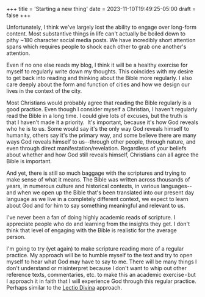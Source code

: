 +++
title = 'Starting a new thing'
date = 2023-11-10T19:49:25-05:00
draft = false
+++

Unfortunately, I think we've largely lost the ability to engage over long-form content. 
Most substantive things in life can't actually be boiled down to pithy ~180 character social
media posts. We have incredibly short attention spans which requires people to shock each other
to grab one another's attention. 

Even if no one else reads my blog, I think it will be a healthy exercise for myself to regularly
write down my thoughts. This coincides with my desire to get back into reading and thinking about
the Bible more regularly. I also care deeply about the form and function of cities and how we design our lives 
in the context of the city.

Most Christians would probably agree that reading the Bible regularly is a good practice. Even though I consider myself a Christian, I haven't regularly read the Bible in a long time. I could give lots of excuses, but the truth is that I haven't made it a priority. 
It's important, because it's how God reveals who he is to us. Some would say it's the only way God reveals himself to humanity, others say it's the primary way, and some believe there are many ways God reveals himself to us--through other people, through nature, and even through direct manifestation/revelation. Regardless of your beliefs about whether and how God still reveals himself, Christians can all agree the Bible is important.

And yet, there is still so much baggage with the scriptures and trying to make sense of what it means. The Bible was written across thousands of years, in numerous culture and historical contexts, in various languages--and when we open up the Bible that's been translated into our present day language as we live in a completely different context, we expect to learn about God and for him to say something meaningful and relevant to us.

I've never been a fan of doing highly academic reads of scripture. I appreciate people who do and learning from the insights they get. I don't think that level of engaging with the Bible is realistic for the average person. 

I'm going to try (yet again) to make scripture reading more of a regular practice. My approach will be to humble myself to the text and try to open myself to hear what God may have to say to me. There will be many things I don't understand or misinterpret because I don't want to whip out other reference texts, commentaries, etc. to make this an academic exercise - but I approach it in faith that I will experience God through this regular practice. Perhaps similar to the [Lectio Divina](https://en.wikipedia.org/wiki/Lectio_Divina) approach.
